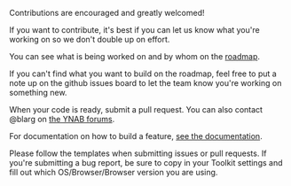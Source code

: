 Contributions are encouraged and greatly welcomed!

If you want to contribute, it's best if you can let us know what you're working on so we don't double up on effort.

You can see what is being worked on and by whom on the [roadmap](https://trello.com/b/EzOvXlil/toolkit-for-ynab-roadmap).

If you can't find what you want to build on the roadmap, feel free to put a note up on the github issues board to let the team know you're working on something new.

When your code is ready, submit a pull request. You can also contact @blarg on [the YNAB forums](http://forum.youneedabudget.com).

For documentation on how to build a feature, [see the documentation](https://github.com/toolkit-for-ynab/toolkit-for-ynab/blob/master/source/common/res/features/HOW_TO_BUILD_FEATURES.md).

Please follow the templates when submitting issues or pull requests. If you're submitting a bug report, be sure to copy in your Toolkit settings and fill out which OS/Browser/Browser version you are using.